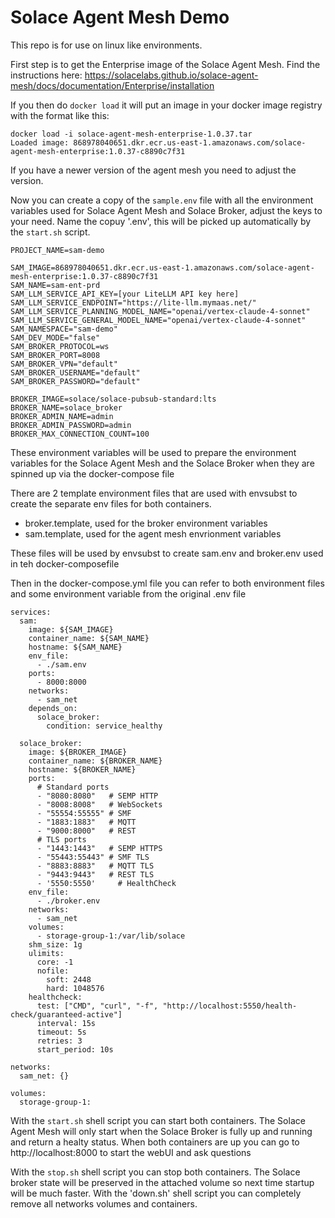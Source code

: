 # Solace Agent Mesh Demo


This repo is for use on linux like environments.

First step is to get the Enterprise image of the Solace Agent Mesh.
Find the instructions here: https://solacelabs.github.io/solace-agent-mesh/docs/documentation/Enterprise/installation

If you then do `docker load` it will put an image in your docker image registry with the format like this:
```
docker load -i solace-agent-mesh-enterprise-1.0.37.tar
Loaded image: 868978040651.dkr.ecr.us-east-1.amazonaws.com/solace-agent-mesh-enterprise:1.0.37-c8890c7f31
```
If you have a newer version of the agent mesh you need to adjust the version.

Now you can create a copy of the `sample.env` file with all the environment variables used for Solace Agent Mesh and Solace Broker, adjust the keys to your need. Name the copuy '.env', this will be picked up automatically by the `start.sh` script.
```shell
PROJECT_NAME=sam-demo

SAM_IMAGE=868978040651.dkr.ecr.us-east-1.amazonaws.com/solace-agent-mesh-enterprise:1.0.37-c8890c7f31
SAM_NAME=sam-ent-prd
SAM_LLM_SERVICE_API_KEY=[your LiteLLM API key here]
SAM_LLM_SERVICE_ENDPOINT="https://lite-llm.mymaas.net/"
SAM_LLM_SERVICE_PLANNING_MODEL_NAME="openai/vertex-claude-4-sonnet"
SAM_LLM_SERVICE_GENERAL_MODEL_NAME="openai/vertex-claude-4-sonnet"
SAM_NAMESPACE="sam-demo"
SAM_DEV_MODE="false"
SAM_BROKER_PROTOCOL=ws
SAM_BROKER_PORT=8008
SAM_BROKER_VPN="default"
SAM_BROKER_USERNAME="default"
SAM_BROKER_PASSWORD="default"

BROKER_IMAGE=solace/solace-pubsub-standard:lts
BROKER_NAME=solace_broker
BROKER_ADMIN_NAME=admin
BROKER_ADMIN_PASSWORD=admin
BROKER_MAX_CONNECTION_COUNT=100
```
These environment variables will be used to prepare the environment variables for the Solace Agent Mesh and the Solace Broker when they are spinned up via the docker-compose file

There are 2 template environment files that are used with envsubst to create the separate env files for both containers.
- broker.template, used for the broker environment variables
- sam.template, used for the agent mesh envrionment variables

These files will be used by envsubst to create sam.env and broker.env used in teh docker-composefile 

Then in the docker-compose.yml file you can refer to both environment files and some environment variable from the original .env file

```shell
services:
  sam:
    image: ${SAM_IMAGE}
    container_name: ${SAM_NAME}
    hostname: ${SAM_NAME}
    env_file:
      - ./sam.env
    ports:
      - 8000:8000
    networks:
      - sam_net
    depends_on:
      solace_broker:
        condition: service_healthy

  solace_broker:
    image: ${BROKER_IMAGE}
    container_name: ${BROKER_NAME}
    hostname: ${BROKER_NAME}
    ports:
      # Standard ports
      - "8080:8080"   # SEMP HTTP
      - "8008:8008"   # WebSockets
      - "55554:55555" # SMF
      - "1883:1883"   # MQTT
      - "9000:8000"   # REST
      # TLS ports
      - "1443:1443"   # SEMP HTTPS
      - "55443:55443" # SMF TLS
      - "8883:8883"   # MQTT TLS
      - "9443:9443"   # REST TLS
      - '5550:5550'     # HealthCheck
    env_file:
      - ./broker.env
    networks:
      - sam_net
    volumes:
      - storage-group-1:/var/lib/solace
    shm_size: 1g
    ulimits:
      core: -1
      nofile:
        soft: 2448
        hard: 1048576
    healthcheck:
      test: ["CMD", "curl", "-f", "http://localhost:5550/health-check/guaranteed-active"]
      interval: 15s
      timeout: 5s
      retries: 3
      start_period: 10s

networks:
  sam_net: {}

volumes:
  storage-group-1:
```

With the `start.sh` shell script you can start both containers. The Solace Agent Mesh will only start when the Solace Broker is fully up and running and return a healty status.
When both containers are up you can go to http://localhost:8000 to start the webUI and ask questions

With the `stop.sh` shell script you can stop both containers. The Solace broker state will be preserved in the attached volume so next time startup will be much faster.
With the 'down.sh' shell script you can completely remove all networks volumes and containers.
